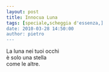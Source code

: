 ```yaml
---
layout: post
title: Innocua Luna
tags: [speciale,scheggia d'essenza,]
date: 2010-03-28 14:50:00
author: pietro
---
```

La luna nei tuoi occhi<br/>è solo una stella<br/>come le altre.

